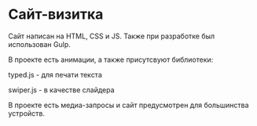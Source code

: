 # Сайт-визитка

Сайт написан на HTML, CSS и JS. Также при разработке был использован Gulp.

В проекте есть анимации, а также присутсвуют библиотеки:

typed.js - для печати текста

swiper.js - в качестве слайдера

В проекте есть медиа-запросы и сайт предусмотрен для большинства устройств.
